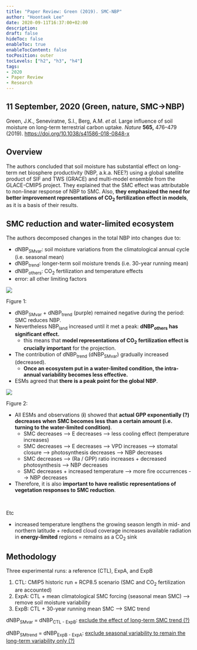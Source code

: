 ```yaml
---
title: "Paper Review: Green (2019). SMC-NBP"
author: "Hoontaek Lee"
date: 2020-09-11T16:37:00+02:00
description:
draft: false
hideToc: false
enableToc: true
enableTocContent: false
tocPosition: outer
tocLevels: ["h2", "h3", "h4"]
tags:
- 2020
- Paper Review
- Research
---
```


## 11 September, 2020 (Green, nature, SMC->NBP)

Green, J.K., Seneviratne, S.I., Berg, A.M. *et al.* Large influence of soil moisture on long-term terrestrial carbon uptake. *Nature* **565,** 476–479 (2019). https://doi.org/10.1038/s41586-018-0848-x

## Overview

The authors concluded that soil moisture has substantial effect on long-term net biosphere productivity (NBP, a.k.a. NEE?) using a global satellite product of SIF and TWS (GRACE) and multi-model ensemble from the GLACE-CMIP5 project. They explained that the SMC effect was attributable to non-linear response of NBP to SMC. Also, **they emphasized the need for better improvement representations of CO<sub>2</sub> fertilization effect in models**, as it is a basis of their results.




## SMC reduction and water-limited ecosystem

The authors decomposed changes in the total NBP into changes due to:

- dNBP<sub>SMvar</sub>: soil moisture variations from the climatological annual cycle (i.e. seasonal mean)
- dNBP<sub>trend</sub>: longer-term soil moisture trends (i.e. 30-year running mean)
- dNBP<sub>others</sub>: CO<sub>2</sub> fertilization and temperature effects
- error: all other limiting factors



![](/en/posts/figures/paper_review/2019_Green_fig1.jpg)



Figure 1:

- dNBP<sub>SMvar</sub> + dNBP<sub>trend</sub> (purple) remained negative during the period: SMC reduces NBP.
- Nevertheless NBP<sub>land</sub> increased until it met a peak: **dNBP<sub>others</sub> has significant effect.**
  - this means that **model representations of CO<sub>2</sub> fertilization effect is crucially important** for the projection.
- The contribution of dNBP<sub>trend</sub> (dNBP<sub>SMvar</sub>) gradually increased (decreased).
  - **Once an ecosystem put in a water-limited condition, the intra-annual variability becomes less effective.** 
- ESMs agreed that **there is a peak point for the global NBP**.



![](/en/posts/figures/paper_review/2019_Green_fig2.jpg)



Figure 2:

- All ESMs and observations (**i**) showed that **actual GPP exponentially (?) decreases when SMC becomes less than a certain amount (i.e. turning to the water-limited condition)**.
  - SMC decreases --> E decreases --> less cooling effect (temperature increases)
  - SMC decreases --> E decreases --> VPD increases --> stomatal closure --> photosynthesis decreases --> NBP decreases
  - SMC decreases --> (Ra / GPP) ratio increases + decreased photosynthesis --> NBP decreases
  - SMC decreases + increased temperature --> more fire occurrences --> NBP decreases
- Therefore, it is also **important to have realistic representations of vegetation responses to SMC reduction**.

<br>

Etc

- increased temperature lengthens the growing season length in mid- and northern latitude +
  reduced cloud coverage increases available radiation in **energy-limited** regions
  = remains as a CO<sub>2</sub> sink



## Methodology

Three experimental runs: a reference (CTL), ExpA, and ExpB

1. CTL: CMIP5 historic run + RCP8.5 scenario (SMC and CO<sub>2</sub> fertilization are accounted)
2. ExpA: CTL + mean climatological SMC forcing (seasonal mean SMC) --> remove soil moisture variability
3. ExpB: CTL + 30-year running mean SMC --> SMC trend

dNBP<sub>SMvar</sub> = dNBP<sub>CTL - ExpB</sub>: <u>exclude the effect of long-term SMC trend (?)</u>

dNBP<sub>SMtrend</sub> = dNBP<sub>ExpB - ExpA</sub>: <u>exclude seasonal variability to remain the long-term variability only (?)</u>

